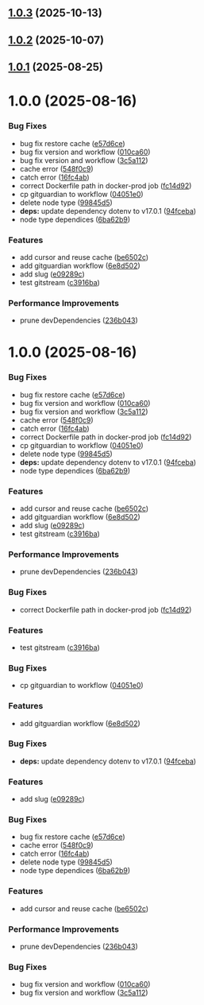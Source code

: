 ## [1.0.3](https://github.com/munirmardinli/pushover-notification/compare/v1.0.2...v1.0.3) (2025-10-13)

## [1.0.2](https://github.com/munirmardinli/pushover-notification/compare/v1.0.1...v1.0.2) (2025-10-07)

## [1.0.1](https://github.com/munirmardinli/pushover-notification/compare/v1.0.0...v1.0.1) (2025-08-25)

# 1.0.0 (2025-08-16)


### Bug Fixes

* bug fix restore cache ([e57d6ce](https://github.com/munirmardinli/pushover-notification/commit/e57d6ced288162feaadf3232271bdd589aecd8b0))
* bug fix version and workflow ([010ca60](https://github.com/munirmardinli/pushover-notification/commit/010ca6054a03108c2e2e8a2b4ca96b8b0ee458b6))
* bug fix version and workflow ([3c5a112](https://github.com/munirmardinli/pushover-notification/commit/3c5a112a7e08d01c28577f68503e1f76d9f01e27))
* cache error ([548f0c9](https://github.com/munirmardinli/pushover-notification/commit/548f0c970700cd9a773c1df7ab7076172812056b))
* catch error ([16fc4ab](https://github.com/munirmardinli/pushover-notification/commit/16fc4ab871ddf3db8568b11ae1f6777a29eb77b9))
* correct Dockerfile path in docker-prod job ([fc14d92](https://github.com/munirmardinli/pushover-notification/commit/fc14d92c8aed494df19d96ed8a2daecfd11cc6c9))
* cp gitguardian to workflow ([04051e0](https://github.com/munirmardinli/pushover-notification/commit/04051e05f5054cd2ff026c8eeac94fc9d12f4f41))
* delete node type ([99845d5](https://github.com/munirmardinli/pushover-notification/commit/99845d54d9a06d5cfd98a8836663f9bbabeb80c5))
* **deps:** update dependency dotenv to v17.0.1 ([94fceba](https://github.com/munirmardinli/pushover-notification/commit/94fceba819a6e4e8c9dc13ee1de8a61e0ade7092))
* node type dependices ([6ba62b9](https://github.com/munirmardinli/pushover-notification/commit/6ba62b9684361766aa83e007f6af4ac4c837e1fa))


### Features

* add cursor and reuse cache ([be6502c](https://github.com/munirmardinli/pushover-notification/commit/be6502cb942c0773cd213d8d150e1b41c2d17682))
* add gitguardian workflow ([6e8d502](https://github.com/munirmardinli/pushover-notification/commit/6e8d502a295bfcc0fc104c4e8fd3b331b8f23a98))
* add slug ([e09289c](https://github.com/munirmardinli/pushover-notification/commit/e09289c75e58dd7e4eb04eed074b15e4ab0986ce))
* test gitstream ([c3916ba](https://github.com/munirmardinli/pushover-notification/commit/c3916bad9bcc4b058b065e8587ff056a607ee717))


### Performance Improvements

* prune devDependencies ([236b043](https://github.com/munirmardinli/pushover-notification/commit/236b043c48ac7794e0997ada60a0871a86835c3b))

# 1.0.0 (2025-08-16)

### Bug Fixes

- bug fix restore cache ([e57d6ce](https://github.com/munirmardinli/pushover-notification/commit/e57d6ced288162feaadf3232271bdd589aecd8b0))
- bug fix version and workflow ([010ca60](https://github.com/munirmardinli/pushover-notification/commit/010ca6054a03108c2e2e8a2b4ca96b8b0ee458b6))
- bug fix version and workflow ([3c5a112](https://github.com/munirmardinli/pushover-notification/commit/3c5a112a7e08d01c28577f68503e1f76d9f01e27))
- cache error ([548f0c9](https://github.com/munirmardinli/pushover-notification/commit/548f0c970700cd9a773c1df7ab7076172812056b))
- catch error ([16fc4ab](https://github.com/munirmardinli/pushover-notification/commit/16fc4ab871ddf3db8568b11ae1f6777a29eb77b9))
- correct Dockerfile path in docker-prod job ([fc14d92](https://github.com/munirmardinli/pushover-notification/commit/fc14d92c8aed494df19d96ed8a2daecfd11cc6c9))
- cp gitguardian to workflow ([04051e0](https://github.com/munirmardinli/pushover-notification/commit/04051e05f5054cd2ff026c8eeac94fc9d12f4f41))
- delete node type ([99845d5](https://github.com/munirmardinli/pushover-notification/commit/99845d54d9a06d5cfd98a8836663f9bbabeb80c5))
- **deps:** update dependency dotenv to v17.0.1 ([94fceba](https://github.com/munirmardinli/pushover-notification/commit/94fceba819a6e4e8c9dc13ee1de8a61e0ade7092))
- node type dependices ([6ba62b9](https://github.com/munirmardinli/pushover-notification/commit/6ba62b9684361766aa83e007f6af4ac4c837e1fa))

### Features

- add cursor and reuse cache ([be6502c](https://github.com/munirmardinli/pushover-notification/commit/be6502cb942c0773cd213d8d150e1b41c2d17682))
- add gitguardian workflow ([6e8d502](https://github.com/munirmardinli/pushover-notification/commit/6e8d502a295bfcc0fc104c4e8fd3b331b8f23a98))
- add slug ([e09289c](https://github.com/munirmardinli/pushover-notification/commit/e09289c75e58dd7e4eb04eed074b15e4ab0986ce))
- test gitstream ([c3916ba](https://github.com/munirmardinli/pushover-notification/commit/c3916bad9bcc4b058b065e8587ff056a607ee717))

### Performance Improvements

- prune devDependencies ([236b043](https://github.com/munirmardinli/pushover-notification/commit/236b043c48ac7794e0997ada60a0871a86835c3b))

### Bug Fixes

- correct Dockerfile path in docker-prod job ([fc14d92](https://github.com/munirmardinli/pushover-notification/commit/fc14d92c8aed494df19d96ed8a2daecfd11cc6c9))

### Features

- test gitstream ([c3916ba](https://github.com/munirmardinli/pushover-notification/commit/c3916bad9bcc4b058b065e8587ff056a607ee717))

### Bug Fixes

- cp gitguardian to workflow ([04051e0](https://github.com/munirmardinli/pushover-notification/commit/04051e05f5054cd2ff026c8eeac94fc9d12f4f41))

### Features

- add gitguardian workflow ([6e8d502](https://github.com/munirmardinli/pushover-notification/commit/6e8d502a295bfcc0fc104c4e8fd3b331b8f23a98))

### Bug Fixes

- **deps:** update dependency dotenv to v17.0.1 ([94fceba](https://github.com/munirmardinli/pushover-notification/commit/94fceba819a6e4e8c9dc13ee1de8a61e0ade7092))

### Features

- add slug ([e09289c](https://github.com/munirmardinli/pushover-notification/commit/e09289c75e58dd7e4eb04eed074b15e4ab0986ce))

### Bug Fixes

- bug fix restore cache ([e57d6ce](https://github.com/munirmardinli/pushover-notification/commit/e57d6ced288162feaadf3232271bdd589aecd8b0))
- cache error ([548f0c9](https://github.com/munirmardinli/pushover-notification/commit/548f0c970700cd9a773c1df7ab7076172812056b))
- catch error ([16fc4ab](https://github.com/munirmardinli/pushover-notification/commit/16fc4ab871ddf3db8568b11ae1f6777a29eb77b9))
- delete node type ([99845d5](https://github.com/munirmardinli/pushover-notification/commit/99845d54d9a06d5cfd98a8836663f9bbabeb80c5))
- node type dependices ([6ba62b9](https://github.com/munirmardinli/pushover-notification/commit/6ba62b9684361766aa83e007f6af4ac4c837e1fa))

### Features

- add cursor and reuse cache ([be6502c](https://github.com/munirmardinli/pushover-notification/commit/be6502cb942c0773cd213d8d150e1b41c2d17682))

### Performance Improvements

- prune devDependencies ([236b043](https://github.com/munirmardinli/pushover-notification/commit/236b043c48ac7794e0997ada60a0871a86835c3b))

### Bug Fixes

- bug fix version and workflow ([010ca60](https://github.com/munirmardinli/pushover-notification/commit/010ca6054a03108c2e2e8a2b4ca96b8b0ee458b6))
- bug fix version and workflow ([3c5a112](https://github.com/munirmardinli/pushover-notification/commit/3c5a112a7e08d01c28577f68503e1f76d9f01e27))
